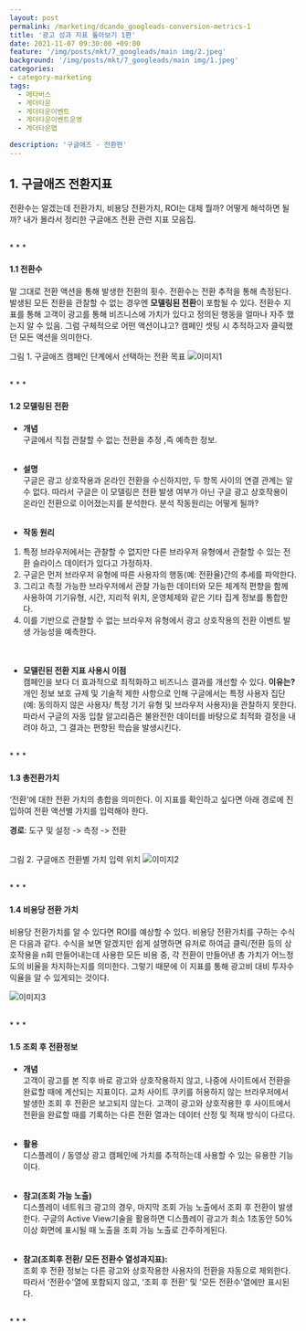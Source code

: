```yaml
---
layout: post
permalink: /marketing/dcando_googleads-conversion-metrics-1
title: '광고 성과 지표 톺아보기 1편'
date: 2021-11-07 09:30:00 +09:00
feature: '/img/posts/mkt/7_googleads/main img/2.jpeg'
background: '/img/posts/mkt/7_googleads/main img/1.jpeg'
categories:
- category-marketing
tags:
  - 메타버스
  - 게더타운
  - 게더타운이벤트
  - 게더타운이벤트운영
  - 게더타운맵

description: '구글애즈 - 전환편'
---
```




## 1. 구글애즈 전환지표
전환수는 알겠는데 전환가치, 비용당 전환가치, ROI는 대체 뭘까? 어떻게 해석하면 될까? 내가 몰라서 정리한 구글애즈 전환 관련 지표 모음집.

<br>
* * *
<br>


#### 1.1   전환수
말 그대로 전환 액션을 통해 발생한 전환의 횟수. 전환수는 전환 추적을 통해 측정된다. 발생된 모든 전환을 관찰할 수 없는 경우엔 <b>모델링된 전환</b>이 포함될 수 있다. 전환수 지표를 통해 고객이 광고를 통해 비즈니스에 가치가 있다고 정의된 행동을 얼마나 자주 했는지 알 수 있음. 그럼 구체적으로 어떤 액션이냐고? 캠페인 셋팅 시 추적하고자 클릭했던 모든 액션을 의미한다.<br>

그림 1. 구글애즈 캠페인 단계에서 선택하는 전환 목표
![이미지1](/img/posts/mkt/7_googleads/1.png) <br>



<br>
* * *
<br>



#### 1.2   모델링된 전환
* <b>개념</b> <br>
구글에서 직접 관찰할 수 없는 전환을 추정 ,즉 예측한 정보. <br><br>

* <b>설명</b> <br>
구글은 광고 상호작용과 온라인 전환을 수신하지만, 두 항목 사이의 연결 관계는 알 수 없다. 따라서 구글은 이 모델링은 전환 발생 여부가 아닌 구글 광고 상호작용이 온라인 전환으로 이어졌는지를 분석한다. 분석 작동원리는 어떻게 될까? <br><br>

* <b>작동 원리</b> <br>
1. 특정 브라우저에서는 관찰할 수 없지만 다른 브라우저 유형에서 관찰할 수 있는 전환 슬라이스 데이터가 있다고 가정하자.
2. 구글은 먼저 브라우저 유형에 따른 사용자의 행동(예: 전환율)간의 추세를 파악한다.
3. 그리고 측정 가능한 브라우저에서 관찰 가능한 데이터와 모든 체계적 편향을 함께 사용하여 기기유형, 시간, 지리적 위치, 운영체제와 같은 기타 집계 정보를 통합한다.
4. 이를 기반으로 관찰할 수 없는 브라우저 유형에서 광고 상호작용의 전환 이벤트 발생 가능성을 예측한다.<br><br><br>

* <b>모델린된 전환 지표 사용시 이점</b> <br>
캠페인을 보다 더 효과적으로 최적화하고 비즈니스 결과를 개선할 수 있다.
<b>이유는?</b> <br>
개인 정보 보호 규제 및 기술적 제한 사항으로 인해 구글에서는 특정 사용자 집단(예: 동의하지 않은 사용자/ 특정 기기 유형 및 브라우저 사용자)을 관찰하지 못한다. 따라서 구글의 자동 입찰 알고리즘은 불완전한 데이터를 바탕으로 최적화 결정을 내려야 하고, 그 결과는 편향된 학습을 발생시킨다.


<br>
* * *
<br>


#### 1.3   총전환가치
‘전환'에 대한 전환 가치의 총합을 의미한다. 이 지표를 확인하고 싶다면 아래 경로에 진입하여 전환 액션별 가치를 입력해야 한다. <br>

<b>경로</b>: 도구 및 설정 -> 측정 -> 전환 <br><br>

그림 2. 구글애즈 전환별 가치 입력 위치
![이미지2](/img/posts/mkt/7_googleads/2.png) <br>


<br>
* * *
<br>


#### 1.4   비용당 전환 가치
비용당 전환가치를 알 수 있다면 ROI를 예상할 수 있다. 비용당 전환가치를 구하는 수식은 다음과 같다. 수식을 보면 알겠지만 쉽게 설명하면 유저로 하여금 클릭/전환 등의 상호작용을 n회 만들어내는데 사용한 모든 비용 중, 각 전환이 만들어낸 총 가치가 어느정도의 비율을 차지하는지를 의미한다. 그렇기 때문에 이 지표를 통해 광고비 대비 투자수익율을 알 수 있게되는 것이다.

![이미지3](/img/posts/mkt/7_googleads/3.jpeg) <br>




<br>
* * *
<br>



#### 1.5   조회 후 전환정보
* <b>개념</b> <br>
고객이 광고를 본 직후 바로 광고와 상호작용하지 않고, 나중에 사이트에서 전환을 완료할 때에 계산되는 지표이다. 교차 사이트 쿠키를 허용하지 않는 브라우저에서 발생한 조회 후 전환은 보고되지 않는다.  고객이 광고와 상호작용한 후 사이트에서 전환을 완료할 때를 기록하는 다른 전환 열과는 데이터 산정 및 적재 방식이 다르다. <br><br>

* <b>활용</b> <br>
디스플레이 / 동영상 광고 캠페인에 가치를 추적하는데 사용할 수 있는 유용한 기능이다.
 <br><br>

* <b>참고(조회 가능 노출)</b> <br>
디스플레이 네트워크 광고의 경우, 마지막 조회 가능 노출에서 조회 후 전환이 발생한다. 구글의 Active View기술을 활용하면 디스플레이 광고가 최소 1초동안 50%이상 화면에 표시될 때 노출을 조회 가능 노출로 간주하게된다. <br><br>

* <b>참고(조회후 전환/ 모든 전환수 열성과지표):</b> <br>
조회 후 전환 정보는 다른 광고와 상호작용한 사용자의 전환을 자동으로 제외한다.
따라서 ‘전환수'열에 포함되지 않고, ‘조회 후 전환' 및 ‘모든 전환수'열에만 표시된다.


<br>
* * *
<br>
